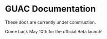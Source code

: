 # GUAC Documentation

These docs are currently under construction.

Come back May 10th for the official Beta launch!
